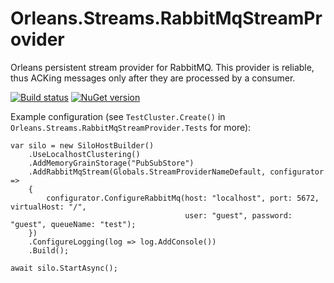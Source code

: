 # Orleans.Streams.RabbitMqStreamProvider
Orleans persistent stream provider for RabbitMQ. This provider is reliable, thus ACKing messages only after they are processed by a consumer.

[![Build status](https://ci.appveyor.com/api/projects/status/vt48gs9gtghynyit?svg=true)](https://ci.appveyor.com/project/zitmen65687/orleans-streams-rabbitmqstreamprovider)
[![NuGet version](https://badge.fury.io/nu/Orleans.Streams.RabbitMqStreamProvider.svg)](https://badge.fury.io/nu/Orleans.Streams.RabbitMqStreamProvider)

Example configuration (see `TestCluster.Create()` in `Orleans.Streams.RabbitMqStreamProvider.Tests` for more):
```
var silo = new SiloHostBuilder()
    .UseLocalhostClustering()
    .AddMemoryGrainStorage("PubSubStore")
    .AddRabbitMqStream(Globals.StreamProviderNameDefault, configurator =>
	{
        configurator.ConfigureRabbitMq(host: "localhost", port: 5672, virtualHost: "/",
                                       user: "guest", password: "guest", queueName: "test");
	})
    .ConfigureLogging(log => log.AddConsole())
    .Build();

await silo.StartAsync();
```
